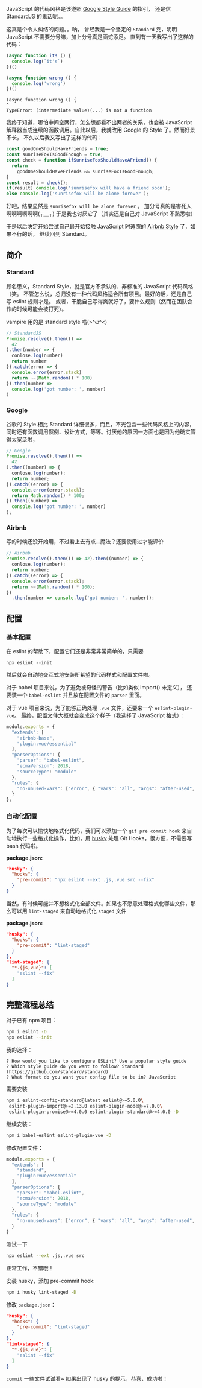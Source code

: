 JavaScript 的代码风格是该遵照
[Google Style Guide](https://google.github.io/styleguide/jsguide.html) 的指引，
还是信 [StandardJS](https://standardjs.com/) 的鬼话呢。。

这真是个令人纠结的问题。。呐，
曾经我是一个坚定的 `Standard` 党，明明 JavaScript 不需要分号嘛，加上分号真是画蛇添足。
直到有一天我写出了这样的代码：

```javascript
(async function its () {
  console.log(`it's`)
})()

(async function wrong () {
  console.log('wrong')
})()
```

    (async function wrong () {
    ^
    TypeError: (intermediate value)(...) is not a function

我终于知道，哪怕中间空两行，怎么想都看不出两者的关系，也会被 JavaScript
解释器当成连续的函数调用。自此以后，我就改用 Google 的 Style 了。然而好景不长，
不久以后我又写出了这样的代码：

```javascript
const goodOneShouldHaveFriends = true;
const sunriseFoxIsGoodEnough = true;
const check = function ifSunriseFoxShouldHaveAFriend() {
  return
    goodOneShouldHaveFriends && sunriseFoxIsGoodEnough;
}
const result = check();
if(result) console.log('sunrisefox will have a friend soon');
else console.log('sunrisefox will be alone forever');
```

好吧，结果显然是 `sunrisefox will be alone forever` 。
加分号真的是害死人啊啊啊啊啊啊(┬＿┬)
于是我也讨厌它了（其实还是自己对 JavaScript 不熟悉啦）

于是以后决定开始尝试自己最开始接触 JavaScript 时遵照的
[Airbnb Style](https://github.com/airbnb/javascript) 了，如果不行的话，
继续回到 Standard。

## 简介

### Standard

顾名思义，Standard Style，就是官方不承认的、非标准的 JavaScript 代码风格（笑。
不管怎么说，总归没有一种代码风格适合所有项目。最好的话，还是自己写 eslint 规则才是。
或者，干脆自己写得爽就好了，要什么规则（然而在团队合作的时候可能会被打死）。

vampire 用的是 standard style 喵(>^ω^<)

```javascript
// StandardJS
Promise.resolve().then(() =>
  42
).then(number => {
  conlose.log(number)
  return number
}).catch(error => {
  console.error(error.stack)
  return ~~(Math.random() * 100)
}).then(number =>
  console.log('got number: ', number)
)
```

### Google

谷歌的 Style 相比 Standard 详细很多，而且，不光包含一些代码风格上的内容，
同时还有函数调用惯例、设计方式，等等。讨厌他的原因一方面也是因为他确实管得太宽泛啦，

```javascript
// Google
Promise.resolve().then(() =>
  42
).then((number) => {
  conlose.log(number);
  return number;
}).catch((error) => {
  console.error(error.stack);
  return Math.random() * 100;
}).then((number) =>
  console.log('got number: ', number)
);
```

### Airbnb

写的时候还没开始用，不过看上去有点...魔法？还要使用过才能评价

```javascript
// Airbnb
Promise.resolve().then(() => 42).then((number) => {
  conlose.log(number);
  return number;
}).catch((error) => {
  console.error(error.stack);
  return ~~(Math.random() * 100);
})
  .then(number => console.log('got number: ', number));
```

## 配置

### 基本配置

在 eslint 的帮助下，配置它们还是非常非常简单的，只需要

```
npx eslint --init
```

然后就会自动地交互式地安装所希望的代码样式和配置文件啦。

对于 babel 项目来说，为了避免被奇怪的警告（比如类似 import() 未定义），
还要装一个 `babel-eslint` 并且放在配置文件的 `parser` 里面。

对于 vue 项目来说，为了能够正确处理 `.vue` 文件，还要来一个 `eslint-plugin-vue`。
最终，配置文件大概就会变成这个样子（我选择了 JavaScript 格式）：

```javascript
module.exports = {
  "extends": [
    "airbnb-base",
    "plugin:vue/essential"
  ],
  "parserOptions": {
    "parser": "babel-eslint",
    "ecmaVersion": 2018,
    "sourceType": "module"
  },
  "rules": {
    "no-unused-vars": ["error", { "vars": "all", "args": "after-used", "varsIgnorePattern": "^[A-Z]" }]
  }
};

```

### 自动化配置

为了每次可以愉快地格式化代码，我们可以添加一个 `git pre commit hook`
来自动地执行一些格式化操作，比如，用 [husky](https://github.com/typicode/husky)
处理 Git Hooks，很方便，不需要写 bash 代码啦。

**package.json:**

```json
"husky": {
  "hooks": {
    "pre-commit": "npx eslint --ext .js,.vue src --fix"
  }
}
```

当然，有时候可能并不想格式化全部文件。如果也不愿意处理格式化哪些文件，那么可以用
`lint-staged` 来自动地格式化 `staged` 文件

**package.json:**

```json
"husky": {
  "hooks": {
    "pre-commit": "lint-staged"
  }
},
"lint-staged": {
  "*.{js,vue}": [
    "eslint --fix"
  ]
}
```

## 完整流程总结

对于已有 npm 项目：

```bash
npm i eslint -D
npx eslint --init
```

我的选择：
```
? How would you like to configure ESLint? Use a popular style guide
? Which style guide do you want to follow? Standard (https://github.com/standard/standard)
? What format do you want your config file to be in? JavaScript
```

需要安装

```bash
npm i eslint-config-standard@latest eslint@>=5.0.0\
 eslint-plugin-import@>=2.13.0 eslint-plugin-node@>=7.0.0\
 eslint-plugin-promise@>=4.0.0 eslint-plugin-standard@>=4.0.0 -D
```

继续安装：

```bash
npm i babel-eslint eslint-plugin-vue -D
```

修改配置文件：

```javascript
module.exports = {
  "extends": [
    "standard",
    "plugin:vue/essential"
  ],
  "parserOptions": {
    "parser": "babel-eslint",
    "ecmaVersion": 2018,
    "sourceType": "module"
  },
  "rules": {
    "no-unused-vars": ["error", { "vars": "all", "args": "after-used", "varsIgnorePattern": "^[A-Z]" }]
  }
}
```

测试一下

```bash
npx eslint --ext .js,.vue src
```

正常工作，不错哦！

安装 husky，添加 pre-commit hook:

```bash
npm i husky lint-staged -D
```

修改 `package.json`：

```json
"husky": {
  "hooks": {
    "pre-commit": "lint-staged"
  }
},
"lint-staged": {
  "*.{js,vue}": [
    "eslint --fix"
  ]
}
```

`commit` 一些文件试试看~ 如果出现了 husky 的提示，恭喜，成功啦！
